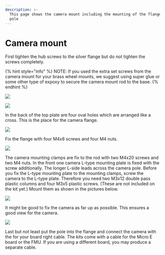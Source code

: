 ```yaml
---
description: >-
  This page shows the camera mount including the mounting of the flange and the
  pole
---
```


# Camera mount

First tighten the hub screws to the silver flange but do not tighten the screws completely.

{% hint style="info" %}
NOTE: If you used the extra set screws from the camera mount for your brass wheel mounts, we suggest using super glue or some other type of expoxy to secure the camera mount rod to the base.
{% endhint %}

![](../../../.gitbook/assets/20191218_175736.jpg)

![](../../../.gitbook/assets/20191218_175804.jpg)

In the back of the top plate are four oval holes which are arranged like a cross. This is the place for the camera flange.

![](../../../.gitbook/assets/camera_place.jpg)

Fix the flange with four M4x8 screws and four M4 nuts.

![](../../../.gitbook/assets/20200107_162202.jpg)

The camera mounting clamps are fix to the rod with two M4x20 screws and two M4 nuts. In the front one camera L-type mounting plate is fixed with the screw additionally. The longer L-side leads across the camera pole. Before you fix the L-type mounting plate to the mounting clamps, screw the camera to the L-type plate. Therefore you need  two M3x12 double pass plastic columns and four M3x5 plastic screws. \(These are not included on the kit yet.\) Mount them as shown in the pictures below.

![](../../../.gitbook/assets/20200127_114300.jpg)

It might be good to fix the camera as far up as possible. This ensures a good view for the camera.

![](../../../.gitbook/assets/camera_mount_edit.jpg)

Last but not least put the pole into the flange and connect the camera with the for your board right cable. The kits come with a cable for the Micro E board or the FMU. If you are using a different board, you may produce a separate cable.

